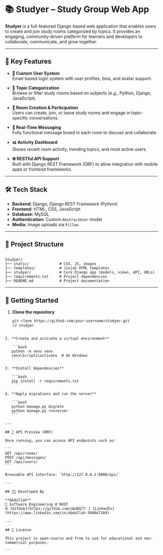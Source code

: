 
# 📚 Studyer – Study Group Web App

**Studyer** is a full-featured Django-based web application that enables users to create and join study rooms categorized by topics. It provides an engaging, community-driven platform for learners and developers to collaborate, communicate, and grow together.

---

## 🧠 Key Features

- **👤 Custom User System**  
  Email-based login system with user profiles, bios, and avatar support.

- **🧵 Topic Categorization**  
  Browse or filter study rooms based on subjects (e.g., Python, Django, JavaScript).

- **📌 Room Creation & Participation**  
  Users can create, join, or leave study rooms and engage in topic-specific conversations.

- **💬 Real-Time Messaging**  
  Fully functional message board in each room to discuss and collaborate.

- **📊 Activity Dashboard**  
  Shows recent room activity, trending topics, and most active users.

- **🌐 RESTful API Support**  
  Built with Django REST Framework (DRF) to allow integration with mobile apps or frontend frameworks.

---

## 🛠️ Tech Stack

- **Backend:** Django, Django REST Framework (Python)  
- **Frontend:** HTML, CSS, JavaScript  
- **Database:** MySQL  
- **Authentication:** Custom `AbstractUser` model  
- **Media:** Image uploads via `Pillow`

---

## 📂 Project Structure

```

Studyer/
├── static/              # CSS, JS, images
├── templates/           # Jinja2 HTML templates
├── studyer/             # Core Django app (models, views, API, URLs)
├── requirements.txt     # Project dependencies
├── README.md            # Project documentation

````

---

## 🚀 Getting Started

1. **Clone the repository**
   ```bash
   git clone https://github.com/your-username/studyer.git
   cd studyer
````

2. **Create and activate a virtual environment**

   ```bash
   python -m venv venv
   venv\Scripts\activate  # On Windows
   ```

3. **Install dependencies**

   ```bash
   pip install -r requirements.txt
   ```

4. **Apply migrations and run the server**

   ```bash
   python manage.py migrate
   python manage.py runserver
   ```

---

## 🧪 API Preview (DRF)

Once running, you can access API endpoints such as:

```
GET /api/rooms/
POST /api/messages/
GET /api/users/
```

Browsable API interface: `http://127.0.0.1:8000/api/`

---

## 👨‍💻 Developed By

**Abdullah**
📌 Software Engineering @ NUST
🌐 [GitHub](https://github.com/abd027) | [LinkedIn](https://www.linkedin.com/in/abdullah-3940471b9)

---

## 📃 License

This project is open-source and free to use for educational and non-commercial purposes.

```

